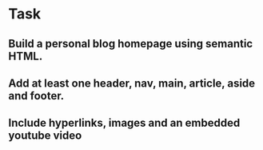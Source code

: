 # Task

## Build a personal blog homepage using semantic HTML.

## Add at least one header, nav, main, article, aside and footer.

## Include hyperlinks, images and an embedded youtube video